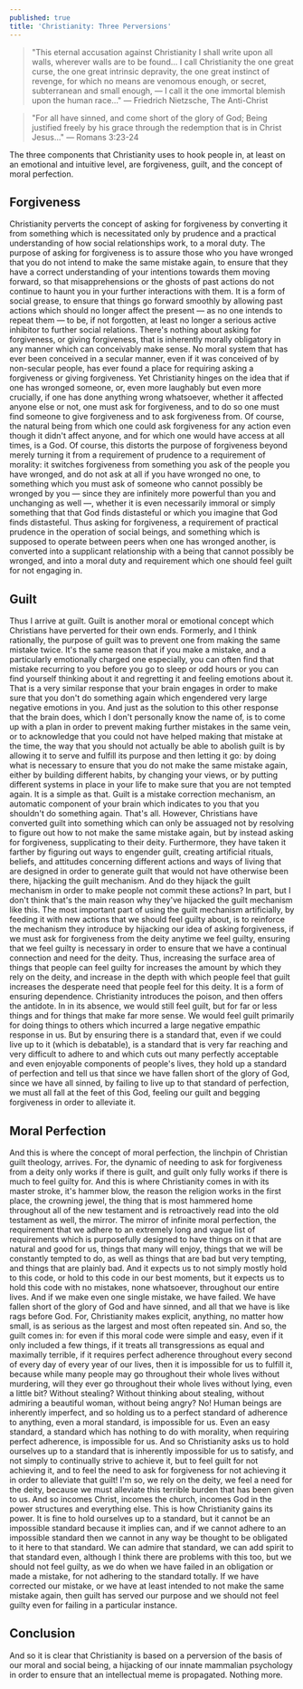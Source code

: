 ```yaml
---
published: true
title: 'Christianity: Three Perversions'
---
```

> "This eternal accusation against Christianity I shall write upon all walls, wherever walls are to be found... I call Christianity the one great curse, the one great intrinsic depravity, the one great instinct of revenge, for which no means are venomous enough, or secret, subterranean and small enough, — I call it the one immortal blemish upon the human race..." — Friedrich Nietzsche, The Anti-Christ


> "For all have sinned, and come short of the glory of God; Being justified freely by his grace through the redemption that is in Christ Jesus..." — Romans 3:23-24

The three components that Christianity uses to hook people in, at least on an emotional and intuitive level, are forgiveness, guilt, and the concept of moral perfection.

## Forgiveness

Christianity perverts the concept of asking for forgiveness by converting it from something which is necessitated only by prudence and a practical understanding of how social relationships work, to a moral duty. The purpose of asking for forgiveness is to assure those who you have wronged that you do not intend to make the same mistake again, to ensure that they have a correct understanding of your intentions towards them moving forward, so that misapprehensions or the ghosts of past actions do not continue to haunt you in your further interactions with them. It is a form of social grease, to ensure that things go forward smoothly by allowing past actions which should no longer affect the present — as no one intends to repeat them — to be, if not forgotten, at least no longer a serious active inhibitor to further social relations. There's nothing about asking for forgiveness, or giving forgiveness, that is inherently morally obligatory in any manner which can conceivably make sense. No moral system that has ever been conceived in a secular manner, even if it was conceived of by non-secular people, has ever found a place for requiring asking a forgiveness or giving forgiveness. Yet Christianity hinges on the idea that if one has wronged someone, or, even more laughably but even more crucially, if one has done anything wrong whatsoever, whether it affected anyone else or not, one must ask for forgiveness, and to do so one must find someone to give forgiveness and to ask forgiveness from. Of course, the natural being from which one could ask forgiveness for any action even though it didn't affect anyone, and for which one would have access at all times, is a God. Of course, this distorts the purpose of forgiveness beyond merely turning it from a requirement of prudence to a requirement of morality:  it switches forgiveness from something you ask of the people you have wronged, and do not ask at all if you have wronged no one, to something which you must ask of someone who cannot possibly be wronged by you — since they are infinitely more powerful than you and unchanging as well —, whether it is even necessarily immoral or simply something that that God finds distasteful or which you imagine that God finds distasteful. Thus asking for forgiveness, a requirement of practical prudence in the operation of social beings, and something which is supposed to operate between peers when one has wronged another, is converted into a supplicant relationship with a being that cannot possibly be wronged, and into a moral duty and requirement which one should feel guilt for not engaging in.

## Guilt

Thus I arrive at guilt. Guilt is another moral or emotional concept which Christians have perverted for their own ends. Formerly, and I think rationally, the purpose of guilt was to prevent one from making the same mistake twice. It's the same reason that if you make a mistake, and a particularly emotionally charged one especially, you can often find that mistake recurring to you before you go to sleep or odd hours or you can find yourself thinking about it and regretting it and feeling emotions about it. That is a very similar response that your brain engages in order to make sure that you don't do something again which engendered very large negative emotions in you. And just as the solution to this other response that the brain does, which I don't personally know the name of, is to come up with a plan in order to prevent making further mistakes in the same vein, or to acknowledge that you could not have helped making that mistake at the time, the way that you should not actually be able to abolish guilt is by allowing it to serve and fulfill its purpose and then letting it go: by doing what is necessary to ensure that you do not make the same mistake again, either by building different habits, by changing your views, or by putting different systems in place in your life to make sure that you are not tempted again. It is a simple as that. Guilt is a mistake correction mechanism, an automatic component of your brain which indicates to you that you shouldn't do something again. That's all. However, Christians have converted guilt into something which can only be assuaged not by resolving to figure out how to not make the same mistake again, but by instead asking for forgiveness, supplicating to their deity. Furthermore, they have taken it farther by figuring out ways to engender guilt, creating artificial rituals, beliefs, and attitudes concerning different actions and ways of living that are designed in order to generate guilt that would not have otherwise been there, hijacking the guilt mechanism. And do they hijack the guilt mechanism in order to make people not commit these actions? In part, but I don't think that's the main reason why they've hijacked the guilt mechanism like this. The most important part of using the guilt mechanism artificially, by feeding it with new actions that we should feel guilty about, is to reinforce the mechanism they introduce by hijacking our idea of asking forgiveness, if we must ask for forgiveness from the deity anytime we feel guilty, ensuring that we feel guilty is necessary in order to ensure that we have a continual connection and need for the deity. Thus, increasing the surface area of things that people can feel guilty for increases the amount by which they rely on the deity, and increase in the depth with which people feel that guilt increases the desperate need that people feel for this deity. It is a form of ensuring dependence. Christianity introduces the poison, and then offers the antidote. In in its absence, we would still feel guilt, but for far or less things and for things that make far more sense. We would feel guilt primarily for doing things to others which incurred a large negative empathic response in us. But by ensuring there is a standard that, even if we could live up to it (which is debatable), is a standard that is very far reaching and very difficult to adhere to and which cuts out many perfectly acceptable and even enjoyable components of people's lives, they hold up a standard of perfection and tell us that since we have fallen short of the glory of God, since we have all sinned, by failing to live up to that standard of perfection, we must all fall at the feet of this God, feeling our guilt and begging forgiveness in order to alleviate it.

## Moral Perfection

And this is where the concept of moral perfection, the linchpin of Christian guilt theology, arrives. For, the dynamic of needing to ask for forgiveness from a deity only works if there is guilt, and guilt only fully works if there is much to feel guilty for. And this is where Christianity comes in with its master stroke, it's hammer blow, the reason the religion works in the first place, the crowning jewel, the thing that is most hammered home throughout all of the new testament and is retroactively read into the old testament as well, the mirror. The mirror of infinite moral perfection, the requirement that we adhere to an extremely long and vague list of requirements which is purposefully designed to have things on it that are natural and good for us, things that many will enjoy, things that we will be constantly tempted to do, as well as things that are bad but very tempting, and things that are plainly bad. And it expects us to not simply mostly hold to this code, or hold to this code in our best moments, but it expects us to hold this code with no mistakes, none whatsoever, throughout our entire lives. And if we make even one single mistake, we have failed. We have fallen short of the glory of God and have sinned, and all that we have is like rags before God. For, Christianity makes explicit, anything, no matter how small, is as serious as the largest and most often repeated sin. And so, the guilt comes in: for even if this moral code were simple and easy, even if it only included a few things, if it treats all transgressions as equal and maximally terrible, if it requires perfect adherence throughout every second of every day of every year of our lives, then it is impossible for us to fulfill it, because while many people may go throughout their whole lives without murdering, will they ever go throughout their whole lives without lying, even a little bit? Without stealing? Without thinking about stealing, without admiring a beautiful woman, without being angry? No! Human beings are inherently imperfect, and so holding us to a perfect standard of adherence to anything, even a moral standard, is impossible for us. Even an easy standard, a standard which has nothing to do with morality, when requiring perfect adherence, is impossible for us. And so Christianity asks us to hold ourselves up to a standard that is inherently impossible for us to satisfy, and not simply to continually strive to achieve it, but to feel guilt for not achieving it, and to feel the need to ask for forgiveness for not achieving it in order to alleviate that guilt! I'm so, we rely on the deity, we feel a need for the deity, because we must alleviate this terrible burden that has been given to us. And so incomes Christ, incomes the church, incomes God in the power structures and everything else. This is how Christianity gains its power. It is fine to hold ourselves up to a standard, but it cannot be an impossible standard because it implies can, and if we cannot adhere to an impossible standard then we cannot in any way be thought to be obligated to it here to that standard. We can admire that standard, we can add spirit to that standard even, although I think there are problems with this too, but we should not feel guilty, as we do when we have failed in an obligation or made a mistake, for not adhering to the standard totally. If we have corrected our mistake, or we have at least intended to not make the same mistake again, then guilt has served our purpose and we should not feel guilty even for failing in a particular instance.

## Conclusion

And so it is clear that Christianity is based on a perversion of the basis of our moral and social being, a hijacking of our innate mammalian psychology in order to ensure that an intellectual meme is propagated. Nothing more.